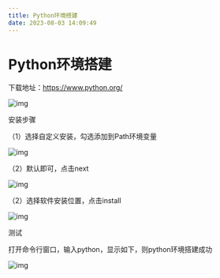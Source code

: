 ```yaml
---
title: Python环境搭建
date: 2023-08-03 14:09:49
---
```


# Python环境搭建

下载地址：https://www.python.org/

![img](http://cxy-csx.top/1649861864829-8532f426-6dc6-41d0-b112-1b72452c0d09.png)

安装步骤

（1）选择自定义安装，勾选添加到Path环境变量

![img](http://cxy-csx.top/1649861864885-86f4c8d1-ef74-4233-8792-60c5613b2f84.png)

（2）默认即可，点击next

![img](http://cxy-csx.top/1649861864984-a591ca80-ecfe-46cb-87ae-266d5fb85b8a.png)

（2）选择软件安装位置，点击install

![img](http://cxy-csx.top/1649861864929-28b833cc-8fd8-4d6a-9004-d7982c3615bb.png)

测试

打开命令行窗口，输入python，显示如下，则python环境搭建成功

![img](http://cxy-csx.top/1649861864922-4b5229d8-2a89-4754-a3ab-73249b995692.png)


 
